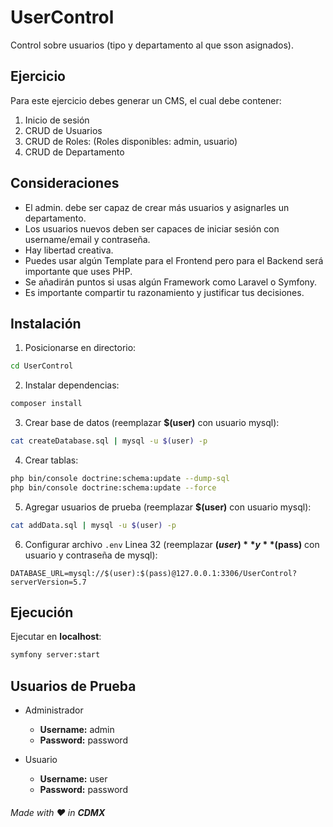 # UserControl

Control sobre usuarios (tipo y departamento al que sson asignados).

## Ejercicio

Para este ejercicio debes generar un CMS, el cual debe contener:

  1. Inicio de sesión
  2. CRUD de Usuarios
  3. CRUD de Roles: (Roles disponibles: admin, usuario)
  4. CRUD de Departamento

## Consideraciones

  - El admin. debe ser capaz de crear más usuarios y asignarles un departamento.
  - Los usuarios nuevos deben ser capaces de iniciar sesión con username/email y
  contraseña.
  - Hay libertad creativa.
  - Puedes usar algún Template para el Frontend pero para el Backend será importante
  que uses PHP.
  - Se añadirán puntos si usas algún Framework como Laravel o Symfony.
  - Es importante compartir tu razonamiento y justificar tus decisiones.

## Instalación

  1. Posicionarse en directorio:
  ```bash
  cd UserControl
  ```
  2. Instalar dependencias:
  ```bash
  composer install
  ```
  3. Crear base de datos (reemplazar **$(user)** con usuario mysql):
  ```bash
  cat createDatabase.sql | mysql -u $(user) -p
  ```
  4. Crear tablas:
  ```bash
  php bin/console doctrine:schema:update --dump-sql
  php bin/console doctrine:schema:update --force
  ```
  5. Agregar usuarios de prueba (reemplazar **$(user)** con usuario mysql):
  ```bash
  cat addData.sql | mysql -u $(user) -p
  ```
  6. Configurar archivo `.env` Linea 32 (reemplazar **$(user)** y **$(pass)** con usuario y contraseña de mysql):
  ```
  DATABASE_URL=mysql://$(user):$(pass)@127.0.0.1:3306/UserControl?serverVersion=5.7
  ```

## Ejecución

  Ejecutar en **localhost**:
  ```bash
  symfony server:start
  ```

## Usuarios de Prueba

  - Administrador
    - **Username:** admin
    - **Password:** password

  - Usuario
    - **Username:** user
    - **Password:** password

###### Made with :heart: in **CDMX**
